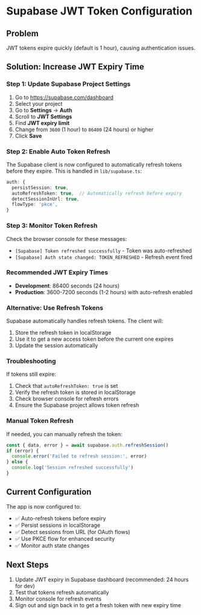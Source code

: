 # Supabase JWT Token Configuration

## Problem
JWT tokens expire quickly (default is 1 hour), causing authentication issues.

## Solution: Increase JWT Expiry Time

### Step 1: Update Supabase Project Settings

1. Go to https://supabase.com/dashboard
2. Select your project
3. Go to **Settings** → **Auth**
4. Scroll to **JWT Settings**
5. Find **JWT expiry limit**
6. Change from `3600` (1 hour) to `86400` (24 hours) or higher
7. Click **Save**

### Step 2: Enable Auto Token Refresh

The Supabase client is now configured to automatically refresh tokens before they expire. This is handled in `lib/supabase.ts`:

```typescript
auth: {
  persistSession: true,
  autoRefreshToken: true,  // Automatically refresh before expiry
  detectSessionInUrl: true,
  flowType: 'pkce',
}
```

### Step 3: Monitor Token Refresh

Check the browser console for these messages:
- `[Supabase] Token refreshed successfully` - Token was auto-refreshed
- `[Supabase] Auth state changed: TOKEN_REFRESHED` - Refresh event fired

### Recommended JWT Expiry Times

- **Development**: 86400 seconds (24 hours)
- **Production**: 3600-7200 seconds (1-2 hours) with auto-refresh enabled

### Alternative: Use Refresh Tokens

Supabase automatically handles refresh tokens. The client will:
1. Store the refresh token in localStorage
2. Use it to get a new access token before the current one expires
3. Update the session automatically

### Troubleshooting

If tokens still expire:
1. Check that `autoRefreshToken: true` is set
2. Verify the refresh token is stored in localStorage
3. Check browser console for refresh errors
4. Ensure the Supabase project allows token refresh

### Manual Token Refresh

If needed, you can manually refresh the token:

```typescript
const { data, error } = await supabase.auth.refreshSession()
if (error) {
  console.error('Failed to refresh session:', error)
} else {
  console.log('Session refreshed successfully')
}
```

## Current Configuration

The app is now configured to:
- ✅ Auto-refresh tokens before expiry
- ✅ Persist sessions in localStorage
- ✅ Detect sessions from URL (for OAuth flows)
- ✅ Use PKCE flow for enhanced security
- ✅ Monitor auth state changes

## Next Steps

1. Update JWT expiry in Supabase dashboard (recommended: 24 hours for dev)
2. Test that tokens refresh automatically
3. Monitor console for refresh events
4. Sign out and sign back in to get a fresh token with new expiry time
